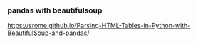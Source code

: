 ### pandas with beautifulsoup

https://srome.github.io/Parsing-HTML-Tables-in-Python-with-BeautifulSoup-and-pandas/

